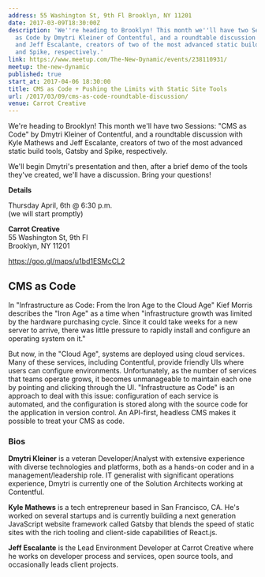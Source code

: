 ```yaml
---
address: 55 Washington St, 9th Fl Brooklyn, NY 11201
date: 2017-03-09T18:30:00Z
description: 'We''re heading to Brooklyn! This month we''ll have two Sessions: CMS
  as Code by Dmytri Kleiner of Contentful, and a roundtable discussion with Kyle Mathews
  and Jeff Escalante, creators of two of the most advanced static build tools, Gatsby
  and Spike, respectively.'
link: https://www.meetup.com/The-New-Dynamic/events/238110931/
meetup: the-new-dynamic
published: true
start_at: 2017-04-06 18:30:00
title: CMS as Code + Pushing the Limits with Static Site Tools
url: /2017/03/09/cms-as-code-roundtable-discussion/
venue: Carrot Creative
---
```


We're heading to Brooklyn! This month we'll have two Sessions: "CMS as Code" by Dmytri Kleiner of Contentful, and a roundtable discussion with Kyle Mathews and Jeff Escalante, creators of two of the most advanced static build tools, Gatsby and Spike, respectively.

We'll begin Dmytri's presentation and then, after a brief demo of the tools they've created, we'll have a discussion. Bring your questions!


**Details**

Thursday April, 6th @ 6:30 p.m.   
(we will start promptly)


**Carrot Creative**  
55 Washington St, 9th Fl  
Brooklyn, NY 11201   

<https://goo.gl/maps/u1bd1ESMcCL2>



## CMS as Code

In "Infrastructure as Code: From the Iron Age to the Cloud Age" Kief Morris describes the "Iron Age" as a time when "infrastructure growth was limited by the hardware purchasing cycle. Since it could take weeks for a new server to arrive, there was little pressure to rapidly install and configure an operating system on it."


But now, in the "Cloud Age", systems are deployed using cloud services. Many of these services, including Contentful, provide friendly UIs where users can configure environments. Unfortunately, as the number of services that teams operate grows, it becomes unmanageable to maintain each one by pointing and clicking through the UI. "Infrastructure as Code" is an approach to deal with this issue: configuration of each service is automated, and the configuration is stored along with the source code for the application in version control. An API-first, headless CMS makes it possible to treat your CMS as code.



### Bios

**Dmytri Kleiner** is a veteran Developer/Analyst with extensive experience with diverse technologies and platforms, both as a hands-on coder and in a management/leadership role. IT generalist with significant operations experience, Dmytri is currently one of the Solution Architects working at Contentful.

**Kyle Mathews** is a tech entrepreneur based in San Francisco, CA. He's worked on several startups and is currently building a next generation JavaScript website framework called Gatsby that blends the speed of static sites with the rich tooling and client-side capabilities of React.js.

**Jeff Escalante** is the Lead Environment Developer at Carrot Creative where he works on developer process and services, open source tools, and occasionally leads client projects.

